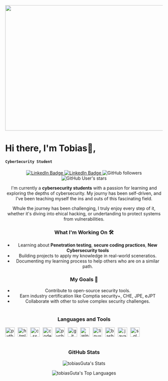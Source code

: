 <div id="header" align="center">
  <img src="https://media2.giphy.com/media/v1.Y2lkPTc5MGI3NjExY3RicHB0eHV0emljY3V5anpxOTNrMW9pMTllOHVlNTkzZ2E5bjY0aiZlcD12MV9pbnRlcm5hbF9naWZfYnlfaWQmY3Q9Zw/ipSxOKG8vJyrGCMaIn/giphy.gif" width="700" height="400"/>
</div>

<h1>Hi there, I'm Tobias👋,</h1> 

**`CyberSecurity Student`**

<div id="badges" style="text-align: center; margin-top: 20px;">
  <a href="https://www.linkedin.com/in/tobias-a-3a620627b/" target="_blank">
    <img src="https://img.shields.io/badge/LinkedIn-blue?style=for-the-badge&logo=linkedin&logoColor=white" alt="LinkedIn Badge"/>
  </a>
  <a href="https://www.linkedin.com/in/tobias-a-3a620627b/" target="_blank">
    <img src="https://img.shields.io/badge/medium-%2312100E.svg?&style=for-the-badge&logo=medium&logoColor=white" alt="LinkedIn Badge"/>
  </a>
  <img alt="GitHub followers" src="https://img.shields.io/github/followers/tobiasGuta?style=for-the-badge">
  <img alt="GitHub User's stars" src="https://img.shields.io/github/stars/tobiasGuta?style=for-the-badge">





I'm currently a **cybersecurity students** with a passion for learning and exploring the depths of cybersecurity. My journy has been self-driven, and I've been teaching myself the ins and outs of this fascinating field.

Whule the journey has been challenging, I truly enjoy every step of it, whether it's diving into ehical hacking, or undertanding to protect systems from vulnerabilities.

### What I'm Working On 🛠️
- Learning about **Penetration testing**, **secure coding practices**, **New Cybersecurity tools**
- Building projects to apply my knowledge in real-world sceneratios.
- Documenting my learning process to help others who are on a similar path.

### My Goals 🎯

-  Contribute to open-source security tools.
-  Earn industry certification like Comptia security+, CHE, JPE, eJPT
-  Collaborate with other to solve complex security challenges.

#

### Languages and Tools

<div style="display: flex; align-items: center; gap: 10px;">
  <img alt="python" width="30px" src="https://cdn.jsdelivr.net/gh/devicons/devicon@latest/icons/python/python-original.svg" />
  <img alt="html" width="30px" src="https://cdn.jsdelivr.net/gh/devicons/devicon@latest/icons/html5/html5-original.svg" />
  <img alt="css" width="30px" src="https://cdn.jsdelivr.net/gh/devicons/devicon@latest/icons/css3/css3-original.svg" />
  <img alt="code" width="30px" src="https://cdn.jsdelivr.net/gh/devicons/devicon@latest/icons/vscode/vscode-original.svg" />
  <img alt="pycharm" width="30px" src="https://cdn.jsdelivr.net/gh/devicons/devicon@latest/icons/pycharm/pycharm-original.svg" />
  <img alt="git" width="30px" src="https://cdn.jsdelivr.net/gh/devicons/devicon@latest/icons/git/git-original.svg" />
  <img alt="windows" width="30px" src="https://cdn.jsdelivr.net/gh/devicons/devicon@latest/icons/windows11/windows11-original.svg" />
  <img alt="linux" width="30px" src="https://cdn.jsdelivr.net/gh/devicons/devicon@latest/icons/linux/linux-original.svg" />
  <img alt="bash" width="30px" src="https://cdn.jsdelivr.net/gh/devicons/devicon@latest/icons/bash/bash-original.svg" />
  <img alt="javascript" width="30px" src="https://cdn.jsdelivr.net/gh/devicons/devicon@latest/icons/javascript/javascript-original.svg" />
  <img alt="sql" width="30px" src="https://cdn.jsdelivr.net/gh/devicons/devicon@latest/icons/azuresqldatabase/azuresqldatabase-original.svg" />
</div>

#

### GitHub Stats

![tobiasGuta's Stats](https://github-readme-stats.vercel.app/api?username=tobiasGuta&theme=nord&show_icons=true&hide_border=true&count_private=true)


![tobiasGuta's Top Languages](https://github-readme-stats.vercel.app/api/top-langs/?username=tobiasGuta&theme=nord&show_icons=true&hide_border=true&layout=compact)



          
          
          




